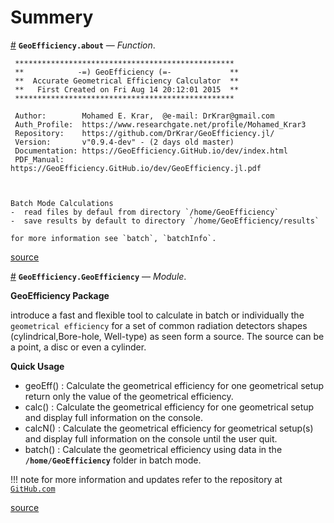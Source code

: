 
<a id='Summery-1'></a>

# Summery

<a id='GeoEfficiency.about' href='#GeoEfficiency.about'>#</a>
**`GeoEfficiency.about`** &mdash; *Function*.



```
 *************************************************
 **            -=) GeoEfficiency (=-             **
 **  Accurate Geometrical Efficiency Calculator  **
 **   First Created on Fri Aug 14 20:12:01 2015  **
 *************************************************

 Author:        Mohamed E. Krar,  @e-mail: DrKrar@gmail.com 
 Auth_Profile:  https://www.researchgate.net/profile/Mohamed_Krar3
 Repository:    https://github.com/DrKrar/GeoEfficiency.jl/
 Version:       v"0.9.4-dev" - (2 days old master)  
 Documentation: https://GeoEfficiency.GitHub.io/dev/index.html
 PDF_Manual:    https://GeoEfficiency.GitHub.io/dev/GeoEfficiency.jl.pdf



Batch Mode Calculations 
-  read files by defaul from directory `/home/GeoEfficiency`
-  save results by default to directory `/home/GeoEfficiency/results`

for more information see `batch`, `batchInfo`.
```


<a target='_blank' href='https://github.com/DrKrar/GeoEfficiency.jl/blob/d0db24a5db44de7fd4257384736406660df2bfec/src/GeoEfficiency.jl#L91-L116' class='documenter-source'>source</a><br>

<a id='GeoEfficiency.GeoEfficiency' href='#GeoEfficiency.GeoEfficiency'>#</a>
**`GeoEfficiency.GeoEfficiency`** &mdash; *Module*.



**GeoEfficiency Package**

introduce a fast and flexible tool to calculate in batch or individually the `geometrical efficiency`  for a set of common radiation detectors shapes (cylindrical,Bore-hole, Well-type) as seen form  a source. The source can be a point, a disc or even a cylinder.

**Quick Usage**

  * geoEff()	: Calculate the geometrical efficiency for one geometrical setup return only the value of the geometrical efficiency.
  * calc() 	: Calculate the geometrical efficiency for one geometrical setup and display full information on the console.
  * calcN()	: Calculate the geometrical efficiency for geometrical setup(s) and display full information on the console until the user quit.
  * batch()	: Calculate the geometrical efficiency using data in the **`/home/GeoEfficiency`** folder in batch mode.

!!! note
    for more information and updates refer to the repository at [`GitHub.com`](https://github.com/DrKrar/GeoEfficiency.jl/)



<a target='_blank' href='https://github.com/DrKrar/GeoEfficiency.jl/blob/d0db24a5db44de7fd4257384736406660df2bfec/src/GeoEfficiency.jl#L3-L23' class='documenter-source'>source</a><br>

